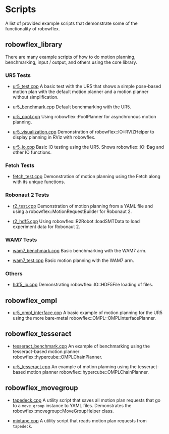# Scripts

A list of provided example scripts that demonstrate some of the functionality of robowflex.

## robowflex_library

There are many example scripts of how to do motion planning, benchmarking, input / output, and others using the core library.

### UR5 Tests
- [ur5_test.cpp](ur5__test_8cpp_source.html)
A basic test with the UR5 that shows a simple pose-based motion plan with the default motion planner and a motion planner without simplification.

- [ur5_benchmark.cpp](ur5__benchmark_8cpp_source.html)
Default benchmarking with the UR5.

- [ur5_pool.cpp](ur5__pool_8cpp_source.html)
Using robowflex::PoolPlanner for asynchronous motion planning.

- [ur5_visualization.cpp](ur5__visualization_8cpp_source.html)
Demonstration of robowflex::IO::RVIZHelper to display planning in RViz with robowflex.

- [ur5_io.cpp](ur5__io_8cpp_source.html)
Basic IO testing using the UR5. Shows robowflex::IO::Bag and other IO functions.

### Fetch Tests
- [fetch_test.cpp](fetch__test_8cpp_source.html)
Demonstration of motion planning using the Fetch along with its unique functions.

### Robonaut 2 Tests
- [r2_test.cpp](r2__test_8cpp_source.html)
Demonstration of motion planning from a YAML file and using a robowflex::MotionRequestBuilder for Robonaut 2.

- [r2_hdf5.cpp](r2__hdf5_8cpp_source.html)
Using robowflex::R2Robot::loadSMTData to load experiment data for Robonaut 2.

### WAM7 Tests
- [wam7_benchmark.cpp](wam7__benchmark_8cpp_source.html)
Basic benchmarking with the WAM7 arm.

- [wam7_test.cpp](wam7__test_8cpp_source.html)
Basic motion planning with the WAM7 arm.

### Others
- [hdf5_io.cpp](hdf5__io_8cpp_source.html)
Demonstrating robowflex::IO::HDF5File loading of files.

## robowflex_ompl

- [ur5_ompl_interface.cpp](ur5__ompl__interface_8cpp_source.html)
A basic example of motion planning for the UR5 using the more bare-metal robowflex::OMPL::OMPLInterfacePlanner.

## robowflex_tesseract

- [tesseract_benchmark.cpp](tesseract__benchmark_8cpp_source.html)
An example of benchmarking using the tesseract-based motion planner robowflex::hypercube::OMPLChainPlanner.

- [ur5_tesseract.cpp](ur5__tesseract_8cpp_source.html)
An example of motion planning using the tesseract-based motion planner robowflex::hypercube::OMPLChainPlanner.

## robowflex_movegroup

- [tapedeck.cpp](tapedeck_8cpp_source.html)
A utility script that saves all motion plan requests that go to a `move_group` instance to YAML files. 
Demonstrates the robowflex::movegroup::MoveGroupHelper class.

- [mixtape.cpp](tapedeck_8cpp_source.html)
A utility script that reads motion plan requests from `tapedeck`.

